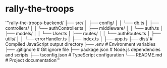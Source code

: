 # rally-the-troops
'''rally-the-troops-backend/ ├── src/ │ ├── config/ │ │ └── db.ts │ ├── controllers/ │ │ └── authController.ts │ ├── middleware/ │ │ └── auth.ts │ ├── models/ │ │ └── User.ts │ ├── routes/ │ │ └── authRoutes.ts │ ├── utils/ │ │ └── errorHandler.ts │ ├── index.ts │ ├── app.ts ├── dist/ # Compiled JavaScript output directory ├── .env # Environment variables ├── .gitignore # Git ignore file ├── package.json # Node.js dependencies and scripts ├── tsconfig.json # TypeScript configuration └── README.md # Project documentation'''

